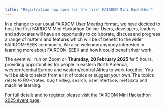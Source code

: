 ```yaml
---
title: "Registration now open for the first FAIRDOM Mini Hackathon"
---
```


In a change to our usual FAIRDOM User Meeting format, we have decided to host the first FAIRDOM Mini Hackathon Online. Users, developers, leaders and advocates will have an opportunity to collaborate, discuss and progress a range of matters and features which will be of benefit to the wider FAIRDOM-SEEK community. We also welcome anybody interested in learning more about FAIRDOM-SEEK and how it could benefit their work.

The event will run on Zoom on **Thursday, 20 February 2025** for 5 hours, providing opportunities for people in eastern North America, western/central Europe and western/central Africa to work together. 
You will be able to select from a list of topics or suggest your own. The topics relate to RO-Crates, bug finding, search, user interface, metadata and machine learning.

For full details and to register, please visit the [FAIRDOM Mini Hackathon 2025 event page](/events/2025-02-20-FAIRDOM-mini-hackathon-online).
